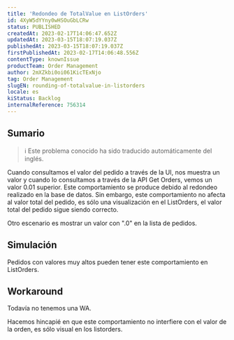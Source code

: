 ```yaml
---
title: 'Redondeo de TotalValue en ListOrders'
id: 4XyW5dYYny0wHSOuGbLCRw
status: PUBLISHED
createdAt: 2023-02-17T14:06:47.652Z
updatedAt: 2023-03-15T18:07:19.037Z
publishedAt: 2023-03-15T18:07:19.037Z
firstPublishedAt: 2023-02-17T14:06:48.556Z
contentType: knownIssue
productTeam: Order Management
author: 2mXZkbi0oi061KicTExNjo
tag: Order Management
slugEN: rounding-of-totalvalue-in-listorders
locale: es
kiStatus: Backlog
internalReference: 756314
---
```


## Sumario

>ℹ️ Este problema conocido ha sido traducido automáticamente del inglés.


Cuando consultamos el valor del pedido a través de la UI, nos muestra un valor y cuando lo consultamos a través de la API Get Orders, vemos un valor 0.01 superior. Este comportamiento se produce debido al redondeo realizado en la base de datos. Sin embargo, este comportamiento no afecta al valor total del pedido, es sólo una visualización en el ListOrders, el valor total del pedido sigue siendo correcto.

Otro escenario es mostrar un valor con ".0" en la lista de pedidos.


##

## Simulación


Pedidos con valores muy altos pueden tener este comportamiento en ListOrders.



## Workaround


Todavía no tenemos una WA.

Hacemos hincapié en que este comportamiento no interfiere con el valor de la orden, es sólo visual en los listorders.





